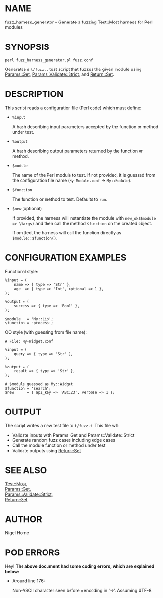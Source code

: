# NAME

fuzz\_harness\_generator - Generate a fuzzing Test::Most harness for Perl modules

# SYNOPSIS

    perl fuzz_harness_generator.pl fuzz.conf

Generates a `t/fuzz.t` test script that fuzzes the given module using
[Params::Get](https://metacpan.org/pod/Params%3A%3AGet), [Params::Validate::Strict](https://metacpan.org/pod/Params%3A%3AValidate%3A%3AStrict), and [Return::Set](https://metacpan.org/pod/Return%3A%3ASet).

# DESCRIPTION

This script reads a configuration file (Perl code) which must define:

- `%input`

    A hash describing input parameters accepted by the function or method under test.

- `%output`

    A hash describing output parameters returned by the function or method.

- `$module`

    The name of the Perl module to test. If not provided, it is guessed from
    the configuration file name (`My-Module.conf` → `My::Module`).

- `$function`

    The function or method to test. Defaults to `run`.

- `$new` (optional)

    If provided, the harness will instantiate the module with
    `new_ok($module => \%args)` and then call the method `$function`
    on the created object.

    If omitted, the harness will call the function directly as
    `$module::$function()`.

# CONFIGURATION EXAMPLES

Functional style:

    %input = (
        name => { type => 'Str' },
        age  => { type => 'Int', optional => 1 },
    );

    %output = (
        success => { type => 'Bool' },
    );

    $module   = 'My::Lib';
    $function = 'process';

OO style (with guessing from file name):

    # File: My-Widget.conf

    %input = (
        query => { type => 'Str' },
    );

    %output = (
        result => { type => 'Str' },
    );

    # $module guessed as My::Widget
    $function = 'search';
    $new      = { api_key => 'ABC123', verbose => 1 };

# OUTPUT

The script writes a new test file to `t/fuzz.t`. This file will:

- Validate inputs with [Params::Get](https://metacpan.org/pod/Params%3A%3AGet) and [Params::Validate::Strict](https://metacpan.org/pod/Params%3A%3AValidate%3A%3AStrict)
- Generate random fuzz cases including edge cases
- Call the module function or method under test
- Validate outputs using [Return::Set](https://metacpan.org/pod/Return%3A%3ASet)

# SEE ALSO

[Test::Most](https://metacpan.org/pod/Test%3A%3AMost),  
[Params::Get](https://metacpan.org/pod/Params%3A%3AGet),  
[Params::Validate::Strict](https://metacpan.org/pod/Params%3A%3AValidate%3A%3AStrict),  
[Return::Set](https://metacpan.org/pod/Return%3A%3ASet)

# AUTHOR

Nigel Horne

# POD ERRORS

Hey! **The above document had some coding errors, which are explained below:**

- Around line 176:

    Non-ASCII character seen before =encoding in '→'. Assuming UTF-8
